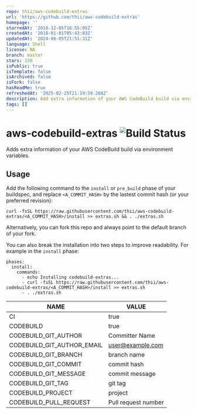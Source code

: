 ```yaml
---
repo: thii/aws-codebuild-extras
url: 'https://github.com/thii/aws-codebuild-extras'
homepage: ''
starredAt: '2018-12-05T18:55:05Z'
createdAt: '2018-01-01T05:42:03Z'
updatedAt: '2024-06-05T21:51:31Z'
language: Shell
license: NA
branch: master
stars: 150
isPublic: true
isTemplate: false
isArchived: false
isFork: false
hasReadMe: true
refreshedAt: '2025-02-25T21:19:59.268Z'
description: Add extra information of your AWS CodeBuild build via environment variables.
tags: []
---
```


# aws-codebuild-extras ![Build Status](https://codebuild.us-west-2.amazonaws.com/badges?uuid=eyJlbmNyeXB0ZWREYXRhIjoiUkxsV0l4UDBkWmh1Z1NIbm9wTENycVl4d1pDTTYrc1I3dzhFSlQ1QWFQdDl1Tm10NGduZklrTWVON1Vock5rOHVJV0xGYWhwT0V0cWVtMFg2WWRLTVlZPSIsIml2UGFyYW1ldGVyU3BlYyI6InhrOHdIV0FzY3Y1dmZ0SGwiLCJtYXRlcmlhbFNldFNlcmlhbCI6MX0%3D&branch=master)
Adds extra information of your AWS CodeBuild build via environment variables.

## Usage

Add the following command to the `install` or `pre_build` phase of your buildspec,
and replace `<A_COMMIT_HASH>` by the lastest commit hash (or your preferred revision):

    curl -fsSL https://raw.githubusercontent.com/thii/aws-codebuild-extras/<A_COMMIT_HASH>/install >> extras.sh && . ./extras.sh

Alternatively, you can fork this repo and always point to the default branch of your fork.

You can also break the installation into two steps to improve readability.
For example in the `install` phase:
```
phases:
  install:
    commands:
      - echo Installing codebuild-extras...
      - curl -fsSL https://raw.githubusercontent.com/thii/aws-codebuild-extras/<A_COMMIT_HASH>/install >> extras.sh
      - . ./extras.sh
```
|NAME|VALUE
|---|---|
|CI|true|
|CODEBUILD|true|
|CODEBUILD_GIT_AUTHOR|Committer Name|
|CODEBUILD_GIT_AUTHOR_EMAIL|user@example.com|
|CODEBUILD_GIT_BRANCH|branch name|
|CODEBUILD_GIT_COMMIT|commit hash|
|CODEBUILD_GIT_MESSAGE|commit message|
|CODEBUILD_GIT_TAG|git tag|
|CODEBUILD_PROJECT|project|
|CODEBUILD_PULL_REQUEST|Pull request number|
